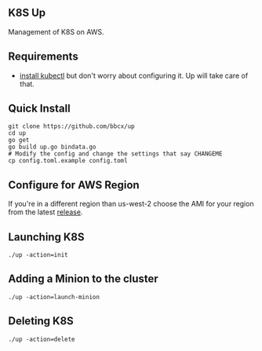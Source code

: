 ## K8S Up

Management of K8S on AWS.

## Requirements
* [install kubectl](http://kubernetes.io/docs/user-guide/prereqs/) but don't worry about configuring it.  Up will take care of that.

## Quick Install

```
git clone https://github.com/bbcx/up
cd up
go get
go build up.go bindata.go
# Modify the config and change the settings that say CHANGEME
cp config.toml.example config.toml
```

## Configure for AWS Region
If you're in a different region than us-west-2 choose the AMI for your region from the latest [release](https://blackbird.cx/post/blackbirdos-releases.html).

## Launching K8S
```
./up -action=init
```

## Adding a Minion to the cluster
```
./up -action=launch-minion
```

## Deleting K8S
```
./up -action=delete
```

